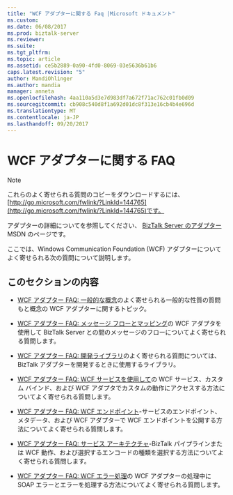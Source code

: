 ```yaml
---
title: "WCF アダプターに関する Faq |Microsoft ドキュメント"
ms.custom: 
ms.date: 06/08/2017
ms.prod: biztalk-server
ms.reviewer: 
ms.suite: 
ms.tgt_pltfrm: 
ms.topic: article
ms.assetid: ce5b2889-0a90-4fd0-8069-03e5636b61b6
caps.latest.revision: "5"
author: MandiOhlinger
ms.author: mandia
manager: anneta
ms.openlocfilehash: 4aa110a5d3e7d983df7a672f71ac762c01fb0d09
ms.sourcegitcommit: cb908c540d8f1a692d01dc8f313e16cb4b4e696d
ms.translationtype: MT
ms.contentlocale: ja-JP
ms.lasthandoff: 09/20/2017
---
```

# <a name="wcf-adapter-faqs"></a>WCF アダプターに関する FAQ
> [!NOTE]
>  これらのよく寄せられる質問のコピーをダウンロードするには、 [http://go.microsoft.com/fwlink/?LinkId=144765](http://go.microsoft.com/fwlink/?LinkId=144765)です。  
>   
>  アダプターの詳細についてを参照してください、 [BizTalk Server のアダプター](http://go.microsoft.com/fwlink/?LinkId=196669) MSDN のページです。  
  
 ここでは、Windows Communication Foundation (WCF) アダプターについてよく寄せられる次の質問について説明します。  
  
## <a name="in-this-section"></a>このセクションの内容  
  
-   [WCF アダプター FAQ: 一般的な概念](../core/wcf-adapter-faq-general-conceptual.md)のよく寄せられる一般的な性質の質問もと概念の WCF アダプターに関するトピック。  
  
-   [WCF アダプター FAQ: メッセージ フローとマッピング](../core/wcf-adapter-faq-message-flow-and-mapping.md)の WCF アダプタを使用して BizTalk Server との間のメッセージのフローについてよく寄せられる質問します。  
  
-   [WCF アダプター FAQ: 開発ライブラリ](../core/wcf-adapter-faq-development-libraries.md)のよく寄せられる質問については、BizTalk アダプターを開発するときに使用するライブラリ。  
  
-   [WCF アダプター FAQ: WCF サービスを使用して](../core/wcf-adapter-faq-using-wcf-services.md)の WCF サービス、カスタム バインド、および WCF アダプタでカスタムの動作にアクセスする方法についてよく寄せられる質問します。  
  
-   [WCF アダプター FAQ: WCF エンドポイント](../core/wcf-adapter-faq-wcf-endpoints.md)-サービスのエンドポイント、メタデータ、および WCF アダプターで WCF エンドポイントを公開する方法についてよく寄せられる質問します。  
  
-   [WCF アダプター FAQ: サービス アーキテクチャ](../core/wcf-adapter-faq-service-architecture.md)-BizTalk パイプラインまたは WCF 動作、および選択するエンコードの種類を選択する方法についてよく寄せられる質問します。  
  
-   [WCF アダプター FAQ: WCF エラー処理](../core/wcf-adapter-faq-wcf-error-handling.md)の WCF アダプターの処理中に SOAP エラーとエラーを処理する方法についてよく寄せられる質問します。